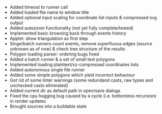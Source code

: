 * Added timeout to runner call
* Added loaded file name to window title
* Added optional input scaling for coordinate list inputs & compressed svg output
* Added autozoom functionality (not yet fully complete/tested)
* Implemented basic browsing back through events history
* Applet: show triangulation as first step
* Singe/batch runners count events, remove superfluous edges (source unknown as of now) & check tree structure of the results
* Polygon loading parser: ordering bugs fixed
* Added a batch runner & a set of small test polygons
* Implemented loading plaintext/xz-compressed coordinates lists
* Added autonomous single file runner
* Added some simple polygons which yield incorrect behaviour
* Got rid of some linter warnings (some redundand casts, raw types and unchecked casts eliminated)
* Added current dir as default path in open/save dialogs
* Fixed the cpu hogging bug caused by a cycle (i.e. bottomless recursion) in render updates
* Brought sources into a buildable state
